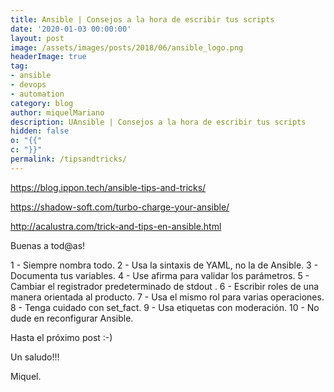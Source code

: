 ```yaml
---
title: Ansible | Consejos a la hora de escribir tus scripts
date: '2020-01-03 00:00:00'
layout: post
image: /assets/images/posts/2018/06/ansible_logo.png
headerImage: true
tag:
- ansible
- devops
- automation
category: blog
author: miquelMariano
description: UAnsible | Consejos a la hora de escribir tus scripts
hidden: false
o: "{{"
c: "}}"
permalink: /tipsandtricks/
---
```


https://blog.ippon.tech/ansible-tips-and-tricks/

https://shadow-soft.com/turbo-charge-your-ansible/

http://acalustra.com/trick-and-tips-en-ansible.html


Buenas a tod@as!


1 - Siempre nombra todo.
2 - Usa la sintaxis de YAML, no la de Ansible.
3 - Documenta tus variables.
4 - Use afirma para validar los parámetros.
5 - Cambiar el registrador predeterminado de stdout .
6 - Escribir roles de una manera orientada al producto.
7 - Usa el mismo rol para varias operaciones.
8 - Tenga cuidado con set_fact.
9 - Usa etiquetas con moderación.
10 - No dude en reconfigurar Ansible.




Hasta el próximo post :-)

Un saludo!!!


Miquel.